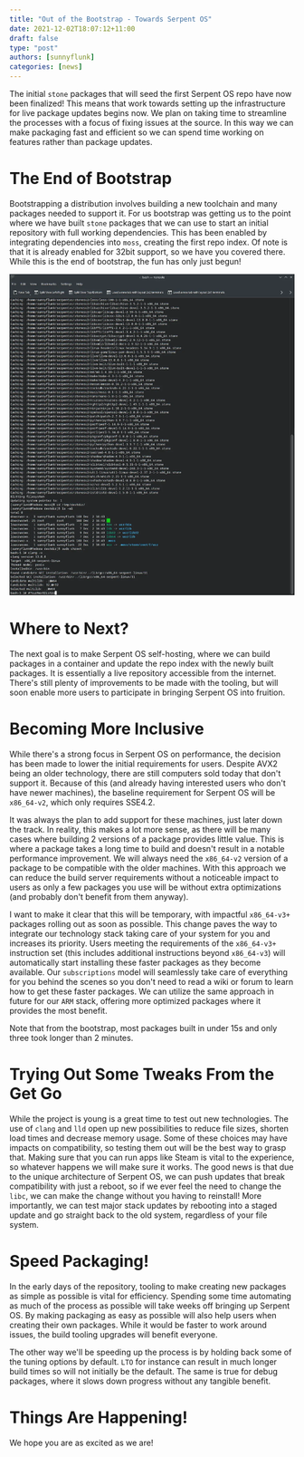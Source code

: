```yaml
---
title: "Out of the Bootstrap - Towards Serpent OS"
date: 2021-12-02T18:07:12+11:00
draft: false
type: "post"
authors: [sunnyflunk]
categories: [news]
---
```


The initial `stone` packages that will seed the first Serpent OS repo have now been finalized! This means that work
towards setting up the infrastructure for live package updates begins now. We plan on taking time to streamline the
processes with a focus of fixing issues at the source. In this way we can make packaging fast and efficient so we can
spend time working on features rather than package updates.

<!--more-->

# The End of Bootstrap

Bootstrapping a distribution involves building a new toolchain and many packages needed to support it. For us bootstrap
was getting us to the point where we have built `stone` packages that we can use to start an initial repository with
full working dependencies. This has been enabled by integrating dependencies into `moss`, creating the first repo index.
Of note is that it is already enabled for 32bit support, so we have you covered there. While this is the end of
bootstrap, the fun has only just begun!

![The first install from the bootstrap](../../static/img/blog/out-of-the-bootstrap-towards-serpent-os/Featured.webp)

# Where to Next?

The next goal is to make Serpent OS self-hosting, where we can build packages in a container and update the repo index
with the newly built packages. It is essentially a live repository accessible from the internet. There's still plenty of
improvements to be made with the tooling, but will soon enable more users to participate in bringing Serpent OS into
fruition.

# Becoming More Inclusive

While there's a strong focus in Serpent OS on performance, the decision has been made to lower the initial requirements
for users. Despite AVX2 being an older technology, there are still computers sold today that don't support it. Because
of this (and already having interested users who don't have newer machines), the baseline requirement for Serpent OS
will be `x86_64-v2`, which only requires SSE4.2.

It was always the plan to add support for these machines, just later down the track. In reality, this makes a lot more
sense, as there will be many cases where building 2 versions of a package provides little value. This is where a package
takes a long time to build and doesn't result in a notable performance improvement. We will always need the `x86_64-v2`
version of a package to be compatible with the older machines. With this approach we can reduce the build server
requirements without a noticeable impact to users as only a few packages you use will be without extra optimizations
(and probably don't benefit from them anyway).

I want to make it clear that this will be temporary, with impactful `x86_64-v3+` packages rolling out as soon as
possible. This change paves the way to integrate our technology stack taking care of your system for you and increases
its priority. Users meeting the requirements of the `x86_64-v3+` instruction set (this includes additional instructions
beyond `x86_64-v3`) will automatically start installing these faster packages as they become available. Our
`subscriptions` model will seamlessly take care of everything for you behind the scenes so you don't need to read a
wiki or forum to learn how to get these faster packages. We can utilize the same approach in future for our `ARM` stack,
offering more optimized packages where it provides the most benefit.

Note that from the bootstrap, most packages built in under 15s and only three took longer than 2 minutes.

# Trying Out Some Tweaks From the Get Go

While the project is young is a great time to test out new technologies. The use of `clang` and `lld` open up new
possibilities to reduce file sizes, shorten load times and decrease memory usage. Some of these choices may have
impacts on compatibility, so testing them out will be the best way to grasp that. Making sure that you can run apps like
Steam is vital to the experience, so whatever happens we will make sure it works. The good news is that due to the
unique architecture of Serpent OS, we can push updates that break compatibility with just a reboot, so if we ever feel
the need to change the `libc`, we can make the change without you having to reinstall! More importantly, we can test
major stack updates by rebooting into a staged update and go straight back to the old system, regardless of your file
system.

# Speed Packaging!

In the early days of the repository, tooling to make creating new packages as simple as possible is vital for
efficiency. Spending some time automating as much of the process as possible will take weeks off bringing up Serpent OS.
By making packaging as easy as possible will also help users when creating their own packages. While it would be faster
to work around issues, the build tooling upgrades will benefit everyone.

The other way we'll be speeding up the process is by holding back some of the tuning options by default. `LTO` for
instance can result in much longer build times so will not initially be the default. The same is true for debug
packages, where it slows down progress without any tangible benefit.

# Things Are Happening!

We hope you are as excited as we are!
